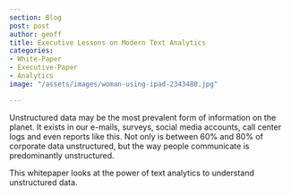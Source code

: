 ```yaml
---
section: Blog
post: post
author: geoff
title: Executive Lessons on Modern Text Analytics
categories:
- White-Paper
- Executive-Paper
- Analytics
image: "/assets/images/woman-using-ipad-2343480.jpg"

---
```

Unstructured data may be the most prevalent form of information on the planet. It exists in our e-mails, surveys, social media accounts, call center logs and even reports like this. Not only is between 60% and 80% of corporate data unstructured, but the way people communicate is predominantly unstructured.

This whitepaper looks at the power of text analytics to understand unstructured data.
